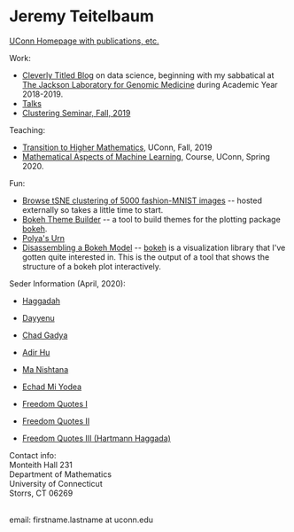 # Jeremy Teitelbaum

[UConn Homepage with publications, etc.](https://teitelbaum.math.uconn.edu)

Work:

- [Cleverly Titled Blog](https://jeremy9959.github.io/Blog) on data science, beginning with my sabbatical at
[The Jackson Laboratory for Genomic Medicine](http:/www.jax.org) during Academic Year 2018-2019.
- [Talks](https://github.uconn.edu/pages/jet08013/Talks/)
- [Clustering Seminar, Fall, 2019](http://jeremy9959.net/Clustering-Seminar)

Teaching:
- [Transition to Higher Mathematics](https://jeremy9959.net/Math-2710-Fall-2019), UConn, Fall, 2019
- [Mathematical Aspects of Machine Learning](https://jeremy9959.net/Math-5800-Spring-2020), Course, UConn, Spring 2020.

Fun:

- [Browse tSNE clustering of 5000 fashion-MNIST images](https://tsne-fashion.herokuapp.com) -- hosted externally so takes
a little time to start.
- [Bokeh Theme Builder](https://bokehthemebuilder.herokuapp.com) -- a tool to build themes for the plotting package [bokeh](http://bokeh.pydata.org).
- [Polya's Urn](https://polyas-urn.herokuapp.com)
- [Disassembling a Bokeh Model](./structure_graph.html) -- [bokeh](http://bokeh.pydata.org) is a visualization
library that I've gotten quite interested in.  This is the output of a tool that shows the structure of
a bokeh plot interactively.


Seder Information (April, 2020):

- [Haggadah](http://www.sefaria.org/Pesach_Haggadah?lang=bi)
- [Dayyenu](seder/dayyenu.html)
- [Chad Gadya](seder/ChadGadya.pdf)
- [Adir Hu](seder/adir_hu.pdf)
- [Ma Nishtana](seder/MaNishtana.pdf)
- [Echad Mi Yodea](seder/echad_mi_yodea.pdf)

- [Freedom Quotes I](seder/freedom.md)
- [Freedom Quotes II](seder/freedom.pdf)
- [Freedom Quotes III (Hartmann Haggada)](seder/hartmann.pdf)


Contact info:<br>
Monteith Hall 231<br>
Department of Mathematics<br>
University of Connecticut<br>
Storrs, CT 06269<br>
<br>

email: firstname.lastname at uconn.edu<br>
